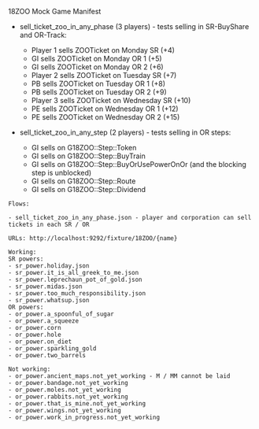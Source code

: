 18ZOO Mock Game Manifest

* sell_ticket_zoo_in_any_phase (3 players) - tests selling in SR-BuyShare and OR-Track:
  * Player 1 sells ZOOTicket on Monday SR (+4)
  * GI sells ZOOTicket on Monday OR 1 (+5)
  * GI sells ZOOTicket on Monday OR 2 (+6)
  * Player 2 sells ZOOTicket on Tuesday SR (+7)
  * PB sells ZOOTicket on Tuesday OR 1 (+8)
  * PB sells ZOOTicket on Tuesday OR 2 (+9)
  * Player 3 sells ZOOTicket on Wednesday SR (+10)
  * PE sells ZOOTicket on Wednesday OR 1 (+12)
  * PE sells ZOOTicket on Wednesday OR 2 (+15)

* sell_ticket_zoo_in_any_step (2 players) - tests selling in OR steps:
  * GI sells on G18ZOO::Step::Token
  * GI sells on G18ZOO::Step::BuyTrain
  * GI sells on G18ZOO::Step::BuyOrUsePowerOnOr (and the blocking step is unblocked)
  * GI sells on G18ZOO::Step::Route
  * GI sells on G18ZOO::Step::Dividend

```
Flows:

- sell_ticket_zoo_in_any_phase.json - player and corporation can sell tickets in each SR / OR
```

```
URLs: http://localhost:9292/fixture/18ZOO/{name}

Working:
SR powers:
- sr_power.holiday.json
- sr_power.it_is_all_greek_to_me.json
- sr_power.leprechaun_pot_of_gold.json
- sr_power.midas.json
- sr_power.too_much_responsibility.json
- sr_power.whatsup.json
OR powers:
- or_power.a_spoonful_of_sugar
- or_power.a_squeeze
- or_power.corn
- or_power.hole
- or_power.on_diet
- or_power.sparkling_gold
- or_power.two_barrels
```

```
Not working:
- or_power.ancient_maps.not_yet_working - M / MM cannot be laid
- or_power.bandage.not_yet_working
- or_power.moles.not_yet_working
- or_power.rabbits.not_yet_working
- or_power.that_is_mine.not_yet_working
- or_power.wings.not_yet_working
- or_power.work_in_progress.not_yet_working
```
